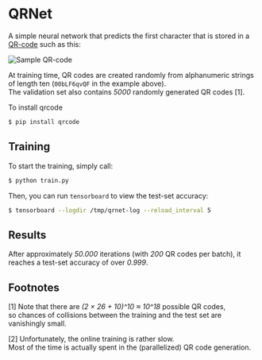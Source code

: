 # QRNet

A simple neural network that predicts the first character that is stored in a
[QR-code](https://de.wikipedia.org/wiki/QR-Code) such as this:

![Sample QR-code](00bLF6qvQF.png)

At training time, 
QR codes are created randomly from alphanumeric strings of length ten (`00bLF6qvQF` in the example above).  
The validation set also contains *5000* randomly generated QR codes [1].

To install qrcode
``` bash
$ pip install qrcode
```

## Training

To start the training, simply call:
``` bash
$ python train.py
```

Then, you can run `tensorboard` to view the test-set accuracy:
``` bash
$ tensorboard --logdir /tmp/qrnet-log --reload_interval 5
```

## Results

After approximately *50.000* iterations (with *200* QR codes per batch), it
reaches a test-set accuracy of over *0.999*.

## Footnotes

[1] Note that there are *(2 × 26 + 10)^10 ≈ 10^18* possible QR codes,  
so chances of collisions between the training and the test set are vanishingly small.

[2] Unfortunately, the online training is rather slow.  
Most of the time is actually spent in the (parallelized) QR code generation.
